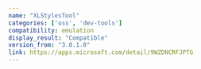 ```yaml
---
name: "XLStylesTool"
categories: ['oss', 'dev-tools']
compatibility: emulation
display_result: "Compatible"
version_from: "3.0.1.0"
link: https://apps.microsoft.com/detail/9WZDNCRFJPTG
---
```

